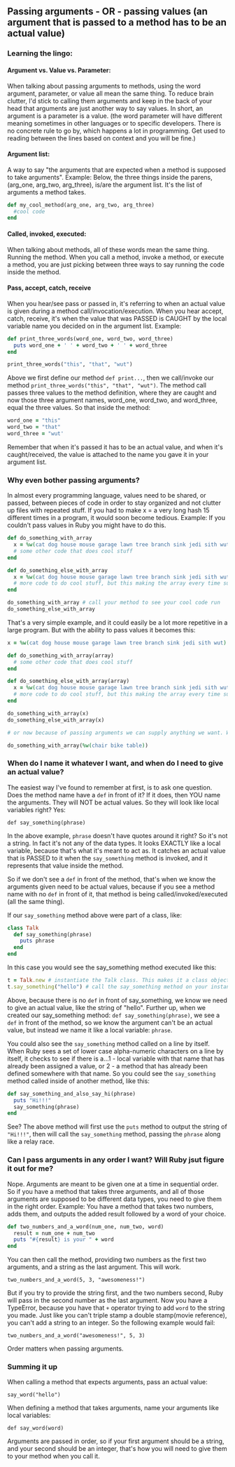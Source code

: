 ## Passing arguments - OR - passing values (an argument that is passed to a method has to be an actual value)

### Learning the lingo: 
#### Argument vs. Value vs. Parameter:
 
When talking about passing arguments to methods, using the word argument, parameter, or value all mean the 
same thing. To reduce brain clutter, I'd stick to calling them arguments and keep in the back of your head that 
arguments are just another way to say values. In short, an argument is a parameter is a value. (the word parameter will 
have different meaning sometimes in other languages or to specific developers. There is no concrete rule to go by, which 
happens a lot in programming. Get used to reading between the lines based on context and you will be fine.)

#### Argument list:

A way to say "the arguments that are expected when a method is supposed to take arguments". Example: Below, the three 
things inside the parens, (arg_one, arg_two, arg_three), is/are the argument list. It's the list of arguments a method takes.

```ruby
def my_cool_method(arg_one, arg_two, arg_three)
  #cool code
end
```

#### Called, invoked, executed:

When talking about methods, all of these words mean the same thing. Running the method. When you call a method, invoke 
a method, or execute a method, you are just picking between three ways to say running the code inside the method.

#### Pass, accept, catch, receive

When you hear/see pass or passed in, it's referring to when an actual value is given during a method call/invocation/execution. 
When you hear accept, catch, receive, it's when the value that was PASSED is CAUGHT by the local variable name you decided on 
in the argument list. Example:

```ruby
def print_three_words(word_one, word_two, word_three)
  puts word_one + ' ' + word_two + ' ' + word_three
end

print_three_words("this", "that", "wut")
```
Above we first define our method `def print...`, then we call/invoke our method `print_three_words("this", "that", "wut")`. The 
method call passes three values to the method definition, where they are caught and now those three argument names, word_one, word_two, 
and word_three, equal the three values. So that inside the method:

```ruby
word_one = "this"
word_two = "that"
word_three = "wut'
```
Remember that when it's passed it has to be an actual value, and when it's caught/received, the value is attached to the name you gave it 
in your argument list.

### Why even bother passing arguments?

In almost every programming language, values need to be shared, or passed, between pieces of code in order to stay 
organized and not clutter up files with repeated stuff. If you had to make x = a very long hash 15 different times in 
a program, it would soon become tedious. Example: If you couldn't pass values in Ruby you might have to do this.

```ruby
def do_something_with_array
  x = %w(cat dog house mouse garage lawn tree branch sink jedi sith wut)
  # some other code that does cool stuff
end

def do_something_else_with_array
  x = %w(cat dog house mouse garage lawn tree branch sink jedi sith wut)
  # more code to do cool stuff, but this making the array every time sucks
end

do_something_with_array # call your method to see your cool code run
do_something_else_with_array
```

That's a very simple example, and it could easily be a lot more repetitive in a large program. But with the ability to 
pass values it becomes this:

```ruby
x = %w(cat dog house mouse garage lawn tree branch sink jedi sith wut)

def do_something_with_array(array)
  # some other code that does cool stuff
end

def do_something_else_with_array(array)
  x = %w(cat dog house mouse garage lawn tree branch sink jedi sith wut)
  # more code to do cool stuff, but this making the array every time sucks
end

do_something_with_array(x)
do_something_else_with_array(x)

# or now because of passing arguments we can supply anything we want. We can feed it a value directly.

do_something_with_array(%w(chair bike table))
```

### When do I name it whatever I want, and when do I need to give an actual value?
 
The easiest way I've found to remember at first, is to ask one question. Does the method name have a `def` in 
front of it? If it does, then YOU name the arguments. They will NOT be actual values. So they will look like local 
variables right? Yes:

`def say_something(phrase)`

In the above example, `phrase` doesn't have quotes around it right? So it's not a string. In fact it's not any of 
the data types. It looks EXACTLY like a local variable, because that's what it's meant to act as. It catches an actual 
value that is PASSED to it when the `say_something` method is invoked, and it represents that value inside the method.

So if we don't see a `def` in front of the method, that's when we know the arguments given need to be actual values, 
because if you see a method name with no `def` in front of it, that method is being called/invoked/executed (all the same thing).

If our `say_something` method above were part of a class, like:

```ruby
class Talk
  def say_something(phrase)
    puts phrase
  end
end
```

In this case you would see the say_something method executed like this:

```ruby
t = Talk.new # instantiate the Talk class. This makes it a class object in memory.
t.say_something("hello") # call the say_something method on your instantiated Talk object.
```
Above, because there is no `def` in front of say_something, we know we need to give an actual value, like the string of "hello".
Further up, when we created our say_something method: `def say_something(phrase)`, we see a `def` in front of the method, so 
we know the argument can't be an actual value, but instead we name it like a local variable: `phrase`.

You could also see the `say_something` method called on a line by itself. When Ruby sees a set of lower case alpha-numeric 
characters on a line by itself, it checks to see if there is a...1 - local variable with that name that has already been assigned 
a value, or 2 - a method that has already been defined somewhere with that name. So you could see the `say_something` method called inside 
of another method, like this:

```ruby
def say_something_and_also_say_hi(phrase)
  puts "Hi!!!"
  say_something(phrase)
end
```

See? The above method will first use the `puts` method to output the string of `"Hi!!!"`, then will call the `say_something` method, 
passing the `phrase` along like a relay race.

### Can I pass arguments in any order I want? Will Ruby jsut figure it out for me?

Nope. Arguments are meant to be given one at a time in sequential order. So if you have a method that takes three arguments, 
and all of those arguments are supposed to be different data types, you need to give them in the right order. Example: You have 
a method that takes two numbers, adds them, and outputs the added result followed by a word of your choice.

```ruby
def two_numbers_and_a_word(num_one, num_two, word)
  result = num_one + num_two
  puts "#{result} is your " + word
end
```
You can then call the method, providing two numbers as the first two arguments, and a string as the last argument. This will work.

`two_numbers_and_a_word(5, 3, "awesomeness!")`

But if you try to provide the string first, and the two numbers second, Ruby will pass in the second number as the last argument. 
Now you have a TypeError, because you have that `+` operator trying to add `word` to the string you made. Just like you can't triple 
stamp a double stamp(movie reference), you can't add a string to an integer. So the following example would fail:

`two_numbers_and_a_word("awesomeness!", 5, 3)`

Order matters when passing arguments.


### Summing it up

When calling a method that expects arguments, pass an actual value: 

`say_word("hello")`

When defining a method that takes arguments, name your arguments like local variables: 

`def say_word(word)`

Arguments are passed in order, so if your first argument should be a string, and your second should be an integer, 
that's how you will need to give them to your method when you call it.
